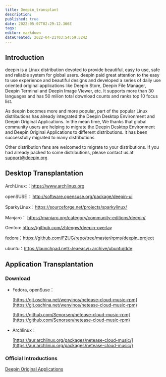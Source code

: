 ```yaml
---
title: Deepin_transplant
description: 
published: true
date: 2022-05-07T02:29:12.366Z
tags: 
editor: markdown
dateCreated: 2022-04-21T03:54:59.524Z
---
```


## Introduction

deepin is a Linux distribution devoted to provide beautiful, easy to use, safe and reliable system for global users. deepin paid great attention to the easy to use experience and beautiful designs and developed a series of daily use oriented original applications like Deepin Store, Deepin File Manager, Deepin Terminal and Deepin Image Viewer, etc. It supports more than 30 languages and has 50 milion total download counts and ranks top 10 focus list.

As deepin becomes more and more popular, part of the popular Linux distributions has already integrated the Deepin Desktop Environment and Deepin Original Applications. In the mean time, We thanks that global community users are helping to migrate the Deepin Desktop Environment and Deepin Original Applications to different distributions. It has been successfully migrated to many distributions.

Other distribution fans are welcomed to migrate to your distributions. If you had already packed to some distributions, please contact us at support@deepin.org.

## Desktop Transplantation

ArchLinux:：<https://www.archlinux.org>

openSUSE： <http://software.opensuse.org/package/deepin-ui>

SparkyLinux：<https://sourceforge.net/projects/sparkylinux/>

Manjaro： <https://manjaro.org/category/community-editions/deepin/>

Gentoo: <https://github.com/zhtengw/deepin-overlay>

fedora：<https://github.com/FZUG/repo/tree/master/rpms/deepin_project>

ubuntu：<https://launchpad.net/~leaeasy/+archive/ubuntu/dde>

## Application Transplantation

### Download

* Fedora, openSuse：

  [https://git.oschina.net/wenyinos/netease-cloud-music-rpm](https://git.oschina.net/wenyinos/netease-cloud-music-rpm)

  [https://github.com/Senorsen/netease-cloud-music-rpm](https://github.com/Senorsen/netease-cloud-music-rpm)

* Archlinux：
  
  [https://aur.archlinux.org/packages/netease-cloud-music/](https://aur.archlinux.org/packages/netease-cloud-music/)

### Official Introductions

[Deepin Original Applications](https://www.deepin.org/en/original/deepin-installer/)
